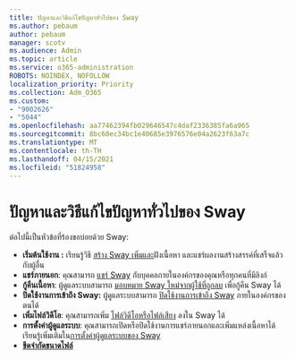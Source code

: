 ```yaml
---
title: ปัญหาและวิธีแก้ไขปัญหาทั่วไปของ Sway
ms.author: pebaum
author: pebaum
manager: scotv
ms.audience: Admin
ms.topic: article
ms.service: o365-administration
ROBOTS: NOINDEX, NOFOLLOW
localization_priority: Priority
ms.collection: Adm_O365
ms.custom:
- "9002626"
- "5044"
ms.openlocfilehash: aa77462394fb029646547c4daf2336385fa6a965
ms.sourcegitcommit: 8bc60ec34bc1e40685e3976576e04a2623f63a7c
ms.translationtype: MT
ms.contentlocale: th-TH
ms.lasthandoff: 04/15/2021
ms.locfileid: "51824958"
---
```

# <a name="sway-common-issues-and-solutions"></a>ปัญหาและวิธีแก้ไขปัญหาทั่วไปของ Sway

ต่อไปนี้เป็นหัวข้อที่ร้องขอบ่อยด้วย Sway:

- **เริ่มต้นใช้งาน :** เรียนรู้วิธี [สร้าง Sway เพิ่มและ](https://support.office.com/article/getting-started-with-sway-2076c468-63f4-4a89-ae5f-424796714a8a)ฝังเนื้อหา และแชร์ผลงานสร้างสรรค์ที่เสร็จแล้วกับผู้อื่น
- **แชร์ภายนอก**: คุณสามารถ [แชร์ Sway](https://support.microsoft.com/en-us/office/share-your-sway-1cf853b8-ef7e-46b0-b704-003e58d28998?ui=en-us&rs=en-us&ad=us) กับบุคคลภายในองค์กรของคุณหรือทุกคนที่มีลิงก์
- **กู้คืนเนื้อหา**: ผู้ดูแลระบบสามารถ [มอบหมาย Sway ใหม่จากผู้ใช้ที่ถูกลบ](https://support.office.com/article/Reassign-Sways-from-a-deleted-user-account-Admin-Help-9580E618-3C3E-4D28-A6EF-74C00A997248) เพื่อกู้คืน Sway ได้
- **ปิดใช้งานการเข้าถึง Sway:** ผู้ดูแลระบบสามารถ [ปิดใช้งานการเข้าถึง Sway](https://docs.microsoft.com/office365/enterprise/powershell/disable-access-to-sway-with-office-365-powershell) ภายในองค์กรของตนได้
- **เพิ่มไฟล์วิดีโอ**: คุณสามารถเพิ่ม [ไฟล์วิดีโอหรือไฟล์เสียง](https://support.office.com/article/Add-video-and-audio-files-into-Sway-d2f14842-e103-49c0-9da2-0fbcfcad381f) ลงใน Sway ได้
- **การตั้งค่าผู้ดูแลระบบ**: คุณสามารถเปิดหรือปิดใช้งานการแชร์ภายนอกและเพิ่มแหล่งเนื้อหาได้ เรียนรู้เพิ่มเติมใน[การตั้งค่าผู้ดูแลระบบของ Sway](https://support.office.com/article/Administrator-settings-for-Sway-d298e79b-b6ab-44c6-9239-aa312f5784d4)
- **[ขีดจํากัดขนาดไฟล์](https://support.office.com/article/File-size-limits-in-Sway-4db21bc6-b42b-499f-9272-66e089db109f)**

